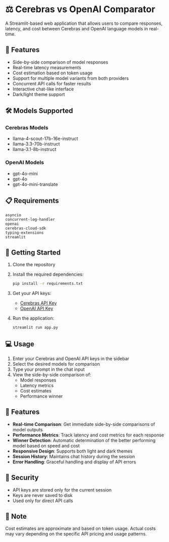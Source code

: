 # ⚖️ Cerebras vs OpenAI Comparator

A Streamlit-based web application that allows users to compare responses, latency, and cost between Cerebras and OpenAI language models in real-time.

## 🚀 Features

- Side-by-side comparison of model responses
- Real-time latency measurements
- Cost estimation based on token usage
- Support for multiple model variants from both providers
- Concurrent API calls for faster results
- Interactive chat-like interface
- Dark/light theme support

## 🛠️ Models Supported

### Cerebras Models
- llama-4-scout-17b-16e-instruct
- llama-3.3-70b-instruct
- llama-3.1-8b-instruct

### OpenAI Models
- gpt-4o-mini
- gpt-4o
- gpt-4o-mini-translate

## 📋 Requirements

```
asyncio
concurrent-log-handler
openai
cerebras-cloud-sdk
typing-extensions
streamlit
```

## 🚀 Getting Started

1. Clone the repository
2. Install the required dependencies:
   ```bash
   pip install -r requirements.txt
   ```
3. Get your API keys:
   - [Cerebras API Key](https://chat.cerebras.ai/)
   - [OpenAI API Key](https://platform.openai.com/api-keys)

4. Run the application:
   ```bash
   streamlit run app.py
   ```

## 💻 Usage

1. Enter your Cerebras and OpenAI API keys in the sidebar
2. Select the desired models for comparison
3. Type your prompt in the chat input
4. View the side-by-side comparison of:
   - Model responses
   - Latency metrics
   - Cost estimates
   - Performance winner

## 🎨 Features

- **Real-time Comparison**: Get immediate side-by-side comparisons of model outputs
- **Performance Metrics**: Track latency and cost metrics for each response
- **Winner Detection**: Automatic determination of the better performing model based on speed and cost
- **Responsive Design**: Supports both light and dark themes
- **Session History**: Maintains chat history during the session
- **Error Handling**: Graceful handling and display of API errors

## 🔐 Security

- API keys are stored only for the current session
- Keys are never saved to disk
- Used only for direct API calls

## 📝 Note

Cost estimates are approximate and based on token usage. Actual costs may vary depending on the specific API pricing and usage patterns.